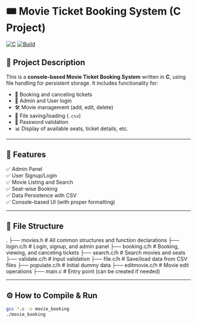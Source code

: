 # 🎟️ Movie Ticket Booking System (C Project)

[![C](https://img.shields.io/badge/Language-C-blue.svg)](https://en.wikipedia.org/wiki/C_(programming_language))
[![Build](https://img.shields.io/badge/Build-GCC-brightgreen)](https://gcc.gnu.org/)

## 📌 Project Description

This is a **console-based Movie Ticket Booking System** written in **C**, using file handling for persistent storage. It includes functionality for:

- 🎫 Booking and canceling tickets  
- 👥 Admin and User login  
- 🛠️ Movie management (add, edit, delete)  
- 📂 File saving/loading (`.csv`)  
- 🔐 Password validation  
- 📊 Display of available seats, ticket details, etc.

---

## 🚀 Features

✅ Admin Panel  
✅ User Signup/Login  
✅ Movie Listing and Search  
✅ Seat-wise Booking  
✅ Data Persistence with CSV  
✅ Console-based UI (with proper formatting)

---

## 📁 File Structure

.
├── movies.h            # All common structures and function declarations
├── login.c/h           # Login, signup, and admin panel
├── booking.c/h         # Booking, viewing, and canceling tickets
├── search.c/h          # Search movies and seats
├── validate.c/h        # Input validation
├── file.c/h            # Save/load data from CSV files
├── populate.c/h        # Initial dummy data
├── editmovie.c/h       # Movie edit operations
├── main.c              # Entry point (can be created if needed)

---

## ⚙️ How to Compile & Run

```bash
gcc *.c -o movie_booking
./movie_booking
